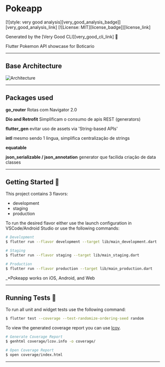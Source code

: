 # Pokeapp

[![style: very good analysis][very_good_analysis_badge]][very_good_analysis_link]
[![License: MIT][license_badge]][license_link]

Generated by the [Very Good CLI][very_good_cli_link] 🤖

Flutter Pokemon API showcase for Boticario

---

## Base Architecture

![Architecture](https://bloclibrary.dev/_snippets/flutter_todos_tutorial/images/todos_architecture_light.png)

---

## Packages used

**go_router** 
Rotas com Navigator 2.0

**Dio and Retrofit** 
Simplificam o consumo de apis REST (generators)

**flutter_gen**
evitar uso de assets via 'String-based APIs'

**intl**
mesmo sendo 1 lingua, simplifica centralização de strings

**equatable**

**json_serializable / json_annotation**
generator que facilida criação de data classes

---


## Getting Started 🚀

This project contains 3 flavors:

- development
- staging
- production

To run the desired flavor either use the launch configuration in VSCode/Android Studio or use the following commands:

```sh
# Development
$ flutter run --flavor development --target lib/main_development.dart

# Staging
$ flutter run --flavor staging --target lib/main_staging.dart

# Production
$ flutter run --flavor production --target lib/main_production.dart
```

_\*Pokeapp works on iOS, Android, and Web

---

## Running Tests 🧪

To run all unit and widget tests use the following command:

```sh
$ flutter test --coverage --test-randomize-ordering-seed random
```

To view the generated coverage report you can use [lcov](https://github.com/linux-test-project/lcov).

```sh
# Generate Coverage Report
$ genhtml coverage/lcov.info -o coverage/

# Open Coverage Report
$ open coverage/index.html
```

---

